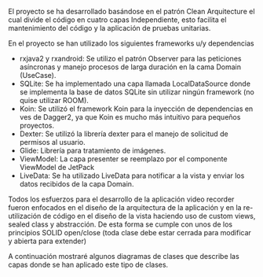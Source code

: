 El proyecto se ha desarrollado basándose en el patrón Clean Arquitecture el cual divide el código en cuatro capas Independiente, esto facilita el mantenimiento del código y la aplicación de pruebas unitarias.

En el proyecto se han utilizado los siguientes frameworks u/y dependencias

 - rxjava2 y rxandroid: Se utilizo el patrón Observer para las peticiones asíncronas y manejo procesos de larga duración en la cama Domain (UseCase).
 - SQLite: Se ha implementado una capa llamada LocalDataSource donde se implementa la base de datos SQLite sin utilizar ningún framework (no quise utilizar ROOM).
 - Koin: Se utilizó el framework Koin para la inyección de dependencias en ves de Dagger2, ya que Koin es mucho más intuitivo para pequeños proyectos.
 - Dexter: Se utilizó la librería dexter para el manejo de solicitud de permisos al usuario.
 - Glide: Librería para tratamiento de imágenes.
 - ViewModel: La capa presenter se reemplazo por el componente ViewModel de JetPack
 - LiveData: Se ha utilizado LiveData para notificar a la vista y enviar los datos recibidos de la capa Domain.

Todos los esfuerzos para el desarrollo de la aplicación video recorder fueron enfocados en el diseño de la arquitectura de la aplicación y en la re-utilización
de código en el diseño de la vista haciendo uso de custom views, sealed class y abstracción. De esta forma se cumple con unos de los principios SOLID open/close
(toda clase debe estar cerrada para modificar y abierta para extender)

A continuación mostraré algunos diagramas de clases que describe las capas donde se han aplicado este tipo de clases.